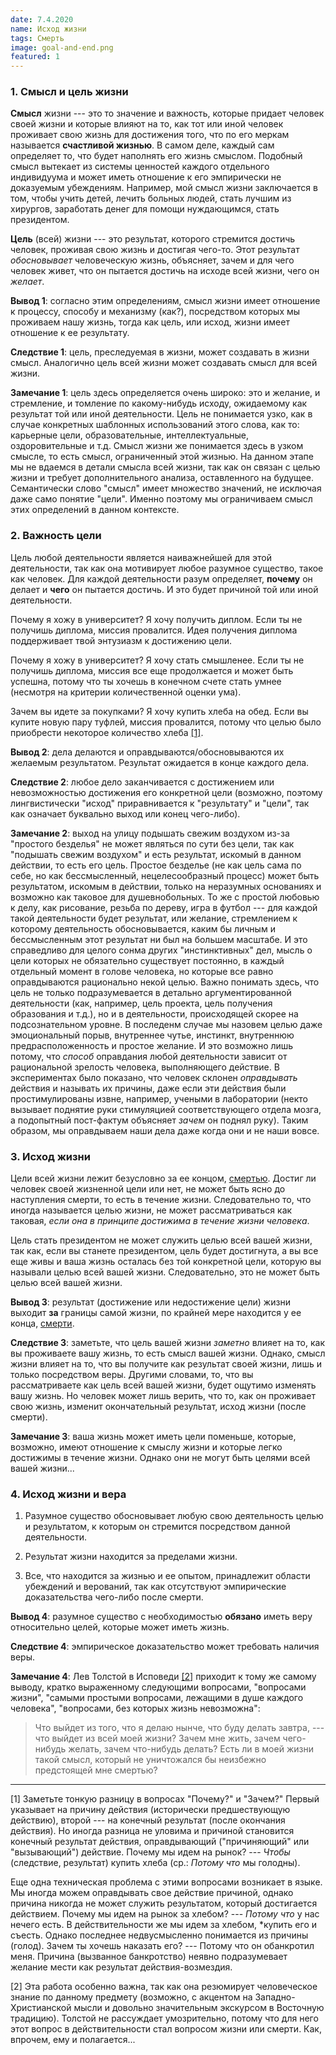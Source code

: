 ```yaml
---
date: 7.4.2020
name: Исход жизни
tags: Смерть
image: goal-and-end.png
featured: 1
---
```


### 1. Смысл и цель жизни

**Смысл** жизни --- это то значение и важность, которые придает
человек своей жизни и которые влияют на то, как тот или иной человек
проживает свою жизнь для достижения того, что по его меркам называется
**счастливой жизнью**. В самом деле, каждый сам определяет то, что
будет наполнять его жизнь смыслом. Подобный смысл вытекает из системы
ценностей каждого отдельного индивидуума и может иметь отношение к его
эмпирически не доказуемым убеждениям. Например, мой смысл жизни
заключается в том, чтобы учить детей, лечить больных людей, стать
лучшим из хирургов, заработать денег для помощи нуждающимся, стать
президентом.

**Цель** (всей) жизни --- это результат, которого стремится достичь
человек, проживая свою жизнь и достигая чего-то. Этот результат
*обосновывает* человеческую жизнь, объясняет, зачем и для чего человек
живет, что он пытается достичь на исходе всей жизни, чего он *желает*.

<a name="con0"></a>**Вывод 1**: согласно этим определениям, смысл
жизни имеет отношение к процессу, способу и механизму (как?),
посредством которых мы проживаем нашу жизнь, тогда как цель, или
исход, жизни имеет отношение к ее результату.

<a name="cor0"></a>**Следствие 1**: цель, преследуемая в жизни, может
создавать в жизни смысл. Аналогично цель всей жизни может создавать
смысл для всей жизни.

<a name="rem0"></a>**Замечание 1**: цель здесь определяется очень
широко: это и желание, и стремление, и томление по какому-нибудь
исходу, ожидаемому как результат той или иной деятельности. Цель не
понимается узко, как в случае конкретных шаблонных использований этого
слова, как то: карьерные цели, образовательные, интеллектуальные,
оздоровительные и т.д. Смысл жизни же понимается здесь в узком смысле,
то есть смысл, ограниченный этой жизнью. На данном этапе мы не вдаемся
в детали смысла всей жизни, так как он связан с целью жизни и требует
дополнительного анализа, оставленного на будущее. Семантически слово
"смысл" имеет множество значений, не исключая даже само понятие
"цели". Именно поэтому мы ограничиваем смысл этих определений в данном
контексте.

### 2. Важность цели

Цель любой деятельности является наиважнейшей для этой деятельности,
так как она мотивирует любое разумное существо, такое как человек. Для
каждой деятельности разум определяет, **почему** он делает и **чего**
он пытается достичь. И это будет причиной той или иной деятельности.

Почему я хожу в университет? Я хочу получить диплом. Если ты не
получишь диплома, миссия провалится. Идея получения диплома
поддерживает твой энтузиазм к достижению цели.

Почему я хожу в университет? Я хочу стать смышленее. Если ты не
получишь диплома, миссия все еще продолжается и может быть успешна,
потому что ты хочешь в конечном счете стать умнее (несмотря на
критерии количественной оценки ума).

Зачем вы идете за покупками? Я хочу купить хлеба на обед. Если вы
купите новую пару туфлей, миссия провалится, потому что целью было
приобрести некоторое количество хлеба <a href="#ref1">[1]</a>.

<a name="con1"></a>**Вывод 2**: дела делаются и
оправдываются/обосновываются их желаемым результатом. Результат
ожидается в конце каждого дела.

<a name="cor1"></a>**Следствие 2**: любое дело заканчивается с
достижением или невозможностью достижения его конкретной цели
(возможно, поэтому лингвистически "исход" приравнивается к
"результату" и "цели", так как означает буквально выход или конец
чего-либо).

<a name="rem1"></a>**Замечание 2**: выход на улицу подышать свежим
воздухом из-за "простого безделья" не может являться по сути без цели,
так как "подышать свежим воздухом" и есть результат, искомый в данном
действии, то есть его цель. Простое безделье (не как цель сама по
себе, но как бессмысленный, нецелесообразный процесс) может быть
результатом, искомым в действии, только на неразумных основаниях и
возможно как таковое для душевнобольных. То же с простой любовью к
делу, как рисование, резьба по дереву, игра в футбол --- для каждой
такой деятельности будет результат, или желание, стремлением к
которому деятельность обосновывается, каким бы личным и бессмысленным
этот результат ни был на большем масштабе. И это справедливо для
целого сонма других "инстинктивных" дел, мысль о цели которых не
обязательно существует постоянно, в каждый отдельный момент в голове
человека, но которые все равно оправдываются рационально некой
целью. Важно понимать здесь, что цель не только подразумевается в
детально аргументированной деятельности (как, например, цель проекта,
цель получения образования и т.д.), но и в деятельности, происходящей
скорее на подсознательном уровне. В последенм случае мы назовем целью
даже эмоциональный порыв, внутреннее чутье, инстинкт, внутреннюю
предрасположенность и простое желание. И это возможно лишь потому, что
*способ* оправдания любой деятельности зависит от рациональной
зрелость человека, выполняющего действие. В экспериментах было
показано, что человек склонен *оправдывать* действия и называть их
причины, даже если эти действия были простимулированы извне, например,
учеными в лаборатории (некто вызывает поднятие руки стимуляцией
соответствующего отдела мозга, а подопытный пост-фактум объясняет
*зачем* он поднял руку). Таким образом, мы оправдываем наши дела даже
когда они и не наши вовсе.

### 3. Исход жизни

Цели всей жизни лежит безусловно за ее концом,
[смертью](./death.html). Достиг ли человек своей жизненной цели или
нет, не может быть ясно до наступления смерти, то есть в течение
жизни. Следовательно то, что иногда называется целью жизни, не может
рассматриваться как таковая, *если она в принципе достижима в течение
жизни человека*.

Цель стать президентом не может служить целью всей вашей жизни, так
как, если вы станете президентом, цель будет достигнута, а вы все еще
живы и ваша жизнь осталась без той конкретной цели, которую вы
называли целью всей вашей жизни. Следовательно, это не может быть
целью всей вашей жизни.

<a name="con2"></a>**Вывод 3**: результат (достижение или недостижение
цели) жизни выходит **за** границы самой жизни, по крайней мере
находится у ее конца, [смерти](./death.html).

<a name="cor2"></a>**Следствие 3**: заметьте, что цель вашей жизни
*заметно* влияет на то, как вы проживаете вашу жизнь, то есть смысл
вашей жизни. Однако, смысл жизни влияет на то, что вы получите как
результат своей жизни, лишь и только посредством веры. Другими
словами, то, что вы рассматриваете как цель всей вашей жизни, будет
ощутимо изменять вашу жизнь. Но человек может лишь верить, что то, как
он проживает свою жизнь, изменит окончательный результат, исход жизни
(после смерти).

<a name="rem2"></a>**Замечание 3**: ваша жизнь может иметь цели
поменьше, которые, возможно, имеют отношение к смыслу жизни и которые
легко достижимы в течение жизни. Однако они не могут быть целями всей
вашей жизни...

### 4. Исход жизни и вера

1. Разумное существо обосновывает любую свою деятельность целью и
   результатом, к которым он стремится посредством данной
   деятельности.

2. Результат жизни находится за пределами жизни.

3. Все, что находится за жизнью и ее опытом, принадлежит области
   убеждений и верований, так как отсутствуют эмпирические
   доказательства чего-либо после смерти.

<a name="con3"></a>**Вывод 4**: разумное существо с необходимостью
**обязано** иметь веру относительно целей, которые может иметь жизнь.

<a name="cor3"></a>**Следствие 4**: эмпирическое доказательство может
требовать наличия веры.

<a name="rem3"></a>**Замечание 4**: Лев Толстой в Исповеди <a
href="#ref2">[2]</a> приходит к тому же самому выводу, кратко
выраженному следующими вопросами, "вопросами жизни", "самыми простыми
вопросами, лежащими в душе каждого человека", "вопросами, без которых
жизнь невозможна":

> Что выйдет из того, что я делаю нынче, что буду делать завтра, ---
> что выйдет из всей моей жизни? Зачем мне жить, зачем чего-нибудь
> желать, зачем что-нибудь делать? Есть ли в моей жизни такой смысл,
> который не уничтожался бы неизбежно предстоящей мне смертью?

--- 

<a name="ref1">[1]</a> Заметьте тонкую разницу в вопросах "Почему?" и
"Зачем?" Первый указывает на причину действия (исторически
предшествующую действию), второй --- на конечный результат (после
окончания действия). Но иногда разница не уловима и причиной
становится конечный результат действия, оправдывающий ("причиняющий"
или "вызывающий") действие. Почему мы идем на рынок? --- *Чтобы*
(следствие, результат) купить хлеба (ср.: *Потому что* мы голодны).

Еще одна техническая проблема с этими вопросами возникает в языке. Мы
иногда можем оправдывать свое действие причиной, однако причина
никогда не может служить результатом, который достигается
действием. Почему мы идем на рынок за хлебом? --- *Потому что* у нас
нечего есть. В действительности же мы идем за хлебом, *купить
его и съесть. Однако последнее недвусмысленно понимается из причины
(голод). Зачем ты хочешь наказать его? --- Потому что он обанкротил
меня. Причина (вызванное банкротство) неявно подразумевает желание
мести как результат действия-возмездия.

<a name="ref2">[2]</a> Эта работа особенно важна, так как она
резюмирует человеческое знание по данному предмету (возможно, с
акцентом на Западно-Христианской мысли и довольно значительным
экскурсом в Восточную традицию). Толстой не рассуждает умозрительно,
потому что для него этот вопрос в действительности стал вопросом жизни
или смерти. Как, впрочем, ему и полагается...

